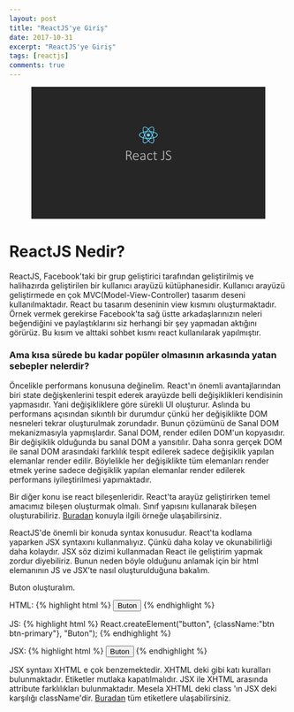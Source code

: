 ```yaml
---
layout: post
title: "ReactJS'ye Giriş"
date: 2017-10-31
excerpt: "ReactJS'ye Giriş"
tags: [reactjs]
comments: true
---
```

<figure>
    <a href="/assets/img/react/react.jpg"><img                                           
    src="/assets/img/react/react.jpg"></a>
</figure>

# ReactJS Nedir?

  ReactJS, Facebook'taki bir grup geliştirici tarafından geliştirilmiş ve halihazırda geliştirilen bir kullanıcı arayüzü kütüphanesidir.
  Kullanıcı arayüzü geliştirmede en çok MVC(Model-View-Controller) tasarım deseni kullanılmaktadır. React bu tasarım deseninin view kısmını oluşturmaktadır. Örnek vermek gerekirse Facebook'ta sağ üstte arkadaşlarınızın neleri beğendiğini ve paylaştıklarını siz herhangi bir şey yapmadan aktığını görürüz. Bu kısım ve alttaki sohbet kısmı react kullanılarak yapılmıştır.
  
###  Ama kısa sürede bu kadar popüler olmasının arkasında yatan sebepler nelerdir?
  Öncelikle performans konusuna değinelim. React'ın önemli avantajlarından biri state değişkenlerini tespit ederek arayüzde belli değişiklikleri kendisinin yapmasıdır. Yani değişikliklere göre sürekli UI oluşturur. Aslında bu performans açısından sıkıntılı bir durumdur çünkü her değişiklikte DOM nesneleri tekrar oluşturulmak zorundadır. Bunun çözümünü de Sanal DOM mekanizmasıyla yapmışlardır. 
  Sanal DOM, render edilen DOM'un kopyasıdır. Bir değişiklik olduğunda bu sanal DOM a yansıtılır. Daha sonra gerçek DOM ile sanal DOM arasındaki farklılık tespit edilerek sadece değişiklik yapılan elemanlar render edilir. Böylelikle her değişiklikte tüm elemanları render etmek yerine sadece değişiklik yapılan elemanlar render edilerek performans iyileştirilmesi yapımaktadır.
  
  Bir diğer konu ise react bileşenleridir. React'ta arayüz geliştirirken temel amacımız bileşen oluşturmak olmalı. Sınıf yapısını kullanarak bileşen oluşturabiliriz. <a href="https://jsfiddle.net/alikaraca/cda46L6u/">Buradan</a> konuyla ilgili örneğe ulaşabilirsiniz.
  
  ReactJS'de önemli bir konuda syntax konusudur. React'ta kodlama yaparken JSX syntaxını kullanmalıyız. Çünkü daha kolay ve okunabilirliği daha kolaydır. JSX söz dizimi kullanmadan React ile geliştirim yapmak zordur diyebiliriz. Bunun neden böyle olduğunu anlamak için bir html elemanının JS ve JSX’te nasıl oluşturulduğuna bakalım.
  
  Buton oluşturalım.
  
 HTML:
  {% highlight html %}
    <button class="btn btn-primary">Buton</button>
  {% endhighlight %}
  
 JS:
  {% highlight html %}
    React.createElement("button", {className:"btn btn-primary"}, "Buton");
   {% endhighlight %} 
   
 JSX:
   {% highlight html %}
    <button className="btn btn-primary">Buton</button>
   {% endhighlight %}
   
  JSX syntaxı XHTML e çok benzemektedir. XHTML deki gibi katı kuralları bulunmaktadır. Etiketler mutlaka kapatılmalıdır.
  JSX ile XHTML arasında attribute farklılıkları bulunmaktadır. Mesela XHTML deki class 'ın JSX deki karşılığı className'dir.
  <a href="https://reactjs.org/docs/dom-elements.html">Buradan</a> tüm etiketlere ulaşabilirsiniz.
